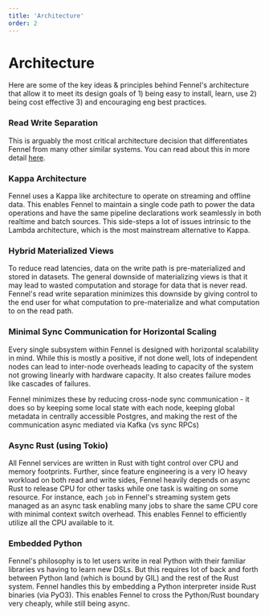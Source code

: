 ```yaml
---
title: 'Architecture'
order: 2
---
```


# Architecture

Here are some of the key ideas & principles behind Fennel's architecture that allow it to meet its design goals of  1) being easy to install, learn, use 2) being cost effective 3) and encouraging eng best practices.&#x20;

### Read Write Separation

This is arguably the most critical architecture decision that differentiates Fennel from many other similar systems. You can read about this in more detail [here](/overview/read-write-separation).

### Kappa Architecture

Fennel uses a Kappa like architecture to operate on streaming and offline data. This enables Fennel to maintain a single code path to power the data operations and have the same pipeline declarations work seamlessly in both realtime and batch sources. This side-steps a lot of issues intrinsic to the Lambda architecture, which is the most mainstream alternative to Kappa.

### Hybrid Materialized Views

To reduce read latencies, data on the write path is pre-materialized and stored in datasets. The general downside of materializing views is that it may lead to wasted computation and storage for data that is never read. Fennel's read write separation minimizes this downside by giving control to the end user for what computation to pre-materialize and what computation to on the read path.

### Minimal Sync Communication for Horizontal Scaling

Every single subsystem within Fennel is designed with horizontal scalability in mind. While this is mostly a positive, if not done well, lots of independent nodes can lead to inter-node overheads leading to capacity of the system not growing linearly with hardware capacity. It also creates failure modes like cascades of failures.&#x20;

Fennel minimizes these by reducing cross-node sync communication - it does so by keeping some local state with each node, keeping global metadata in centrally accessible Postgres, and making the rest of the communication async mediated via Kafka (vs sync RPCs)

### Async Rust (using Tokio)

All Fennel services are written in Rust with tight control over CPU and memory footprints. Further, since feature engineering is a very IO heavy workload on both read and write sides, Fennel heavily depends on async Rust to release CPU for other tasks while one task is waiting on some resource. For instance, each `job` in Fennel's streaming system gets managed as an async task enabling many jobs to share the same CPU core with minimal context switch overhead. This enables Fennel to efficiently utilize all the CPU available to it.

### Embedded Python

Fennel's philosophy is to let users write in real Python with their familiar libraries vs having to learn new DSLs. But this requires lot of back and forth between Python land (which is bound by GIL) and the rest of the Rust system. Fennel handles this by embedding a Python interpreter inside Rust binaries (via PyO3). This enables Fennel to cross the Python/Rust boundary very cheaply, while still being async.&#x20;
